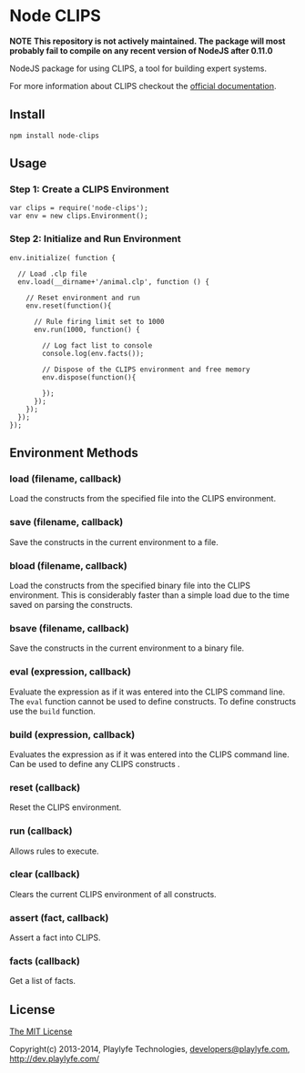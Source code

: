 Node CLIPS
==========

**NOTE**
**This repository is not actively maintained. The package will most probably fail to compile on any recent version of NodeJS after 0.11.0**



NodeJS package for using CLIPS, a tool for building expert systems.

For more information about CLIPS checkout the [official documentation](http://clipsrules.sourceforge.net/OnlineDocs.html).

## Install
    npm install node-clips

## Usage

### Step 1: Create a CLIPS Environment

    var clips = require('node-clips');
    var env = new clips.Environment();

### Step 2: Initialize and Run Environment
    
    env.initialize( function { 
      
      // Load .clp file
      env.load(__dirname+'/animal.clp', function () {

        // Reset environment and run 
        env.reset(function(){

          // Rule firing limit set to 1000
          env.run(1000, function() {
            
            // Log fact list to console           
            console.log(env.facts());

            // Dispose of the CLIPS environment and free memory
            env.dispose(function(){
      
            });
          });
        });
      });
    });

## Environment Methods

### load (filename, callback)
Load the constructs from the specified file into the CLIPS environment.

### save (filename, callback)
Save the constructs in the current environment to a file.

### bload (filename, callback)
Load the constructs from the specified binary file into the CLIPS environment. This is considerably faster than a simple load due to the time saved on parsing the constructs.

### bsave (filename, callback)
Save the constructs in the current environment to a binary file.

### eval (expression, callback)
Evaluate the expression as if it was entered into the CLIPS command line. The ```eval``` function cannot be used to define constructs. To define constructs use the ```build``` function.

### build (expression, callback)
Evaluates the expression as if it was entered into the CLIPS command line. Can be used to define any CLIPS constructs .

### reset (callback)
Reset the CLIPS environment.

### run (callback)
Allows rules to execute.

### clear (callback)

Clears the current CLIPS environment of all constructs.

### assert (fact, callback)

Assert a fact into CLIPS.

### facts (callback)

Get a list of facts.

## License
[The MIT License](http://opensource.org/licenses/MIT)

Copyright(c) 2013-2014, Playlyfe Technologies, developers@playlyfe.com, http://dev.playlyfe.com/
